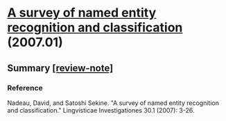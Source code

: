 # [A survey of named entity recognition and classification](http://nlp.cs.nyu.edu/sekine/papers/li07.pdf) (2007.01)


## Summary [[review-note]](https://1drv.ms/w/s!AllPqyV9kKUrghOCc3_ZxbGjx1Ao)


### Reference
Nadeau, David, and Satoshi Sekine. "A survey of named entity recognition and classification." Lingvisticae Investigationes 30.1 (2007): 3-26.



